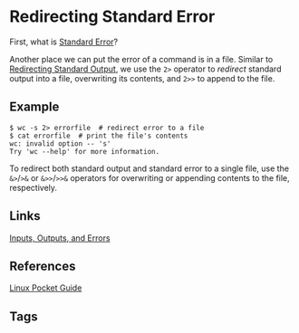 # Redirecting Standard Error

First, what is [Standard Error](../202305212230/README.md)?

Another place we can put the error of a command is in a file. Similar to [Redirecting Standard Output](../202305212218/README.md), we use the `2>` operator to *redirect* standard output into a file, overwriting its contents, and `2>>` to append to the file.  
## Example
```
$ wc -s 2> errorfile  # redirect error to a file
$ cat errorfile  # print the file's contents
wc: invalid option -- 's'
Try 'wc --help' for more information.
```

To redirect both standard output and standard error to a single file, use the `&>`/`>&` or `&>>`/`>>&` operators for overwriting or appending contents to the file, respectively.  

## Links
[Inputs, Outputs, and Errors](../202305212246/README.md)  

## References
[Linux Pocket Guide](https://linuxpocketguide.com/)

## Tags
